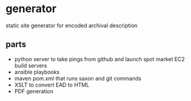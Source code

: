 generator
=========

static site generator for encoded archival description


parts
-----

 * python server to take pings from github and launch spot market EC2 build servers
 * ansible playbooks
 * maven pom.xml that runs saxon and git commands
 * XSLT to convert EAD to HTML
 * PDF generation
